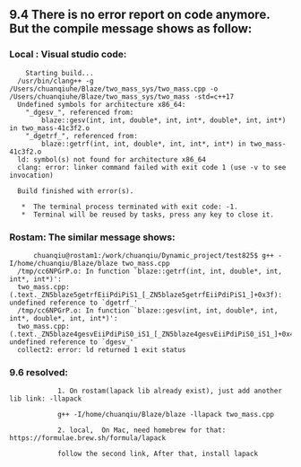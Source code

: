 ## 9.4 There is no error report on code anymore. But the compile message shows as follow:


### Local : Visual studio code: 

        Starting build...
      /usr/bin/clang++ -g /Users/chuanqiuhe/Blaze/two_mass_sys/two_mass.cpp -o /Users/chuanqiuhe/Blaze/two_mass_sys/two_mass -std=c++17
      Undefined symbols for architecture x86_64:
        "_dgesv_", referenced from:
            blaze::gesv(int, int, double*, int, int*, double*, int, int*) in two_mass-41c3f2.o
        "_dgetrf_", referenced from:
            blaze::getrf(int, int, double*, int, int*, int*) in two_mass-41c3f2.o
      ld: symbol(s) not found for architecture x86_64
      clang: error: linker command failed with exit code 1 (use -v to see invocation)

      Build finished with error(s).

       *  The terminal process terminated with exit code: -1. 
       *  Terminal will be reused by tasks, press any key to close it. 
       
       
       

### Rostam: The similar message shows:

          chuanqiu@rostam1:/work/chuanqiu/Dynamic_project/test825$ g++ -I/home/chuanqiu/Blaze/blaze two_mass.cpp
      /tmp/cc6NPGrP.o: In function `blaze::getrf(int, int, double*, int, int*, int*)':
      two_mass.cpp:(.text._ZN5blaze5getrfEiiPdiPiS1_[_ZN5blaze5getrfEiiPdiPiS1_]+0x3f): undefined reference to `dgetrf_'
      /tmp/cc6NPGrP.o: In function `blaze::gesv(int, int, double*, int, int*, double*, int, int*)':
      two_mass.cpp:(.text._ZN5blaze4gesvEiiPdiPiS0_iS1_[_ZN5blaze4gesvEiiPdiPiS0_iS1_]+0x48): undefined reference to `dgesv_'
      collect2: error: ld returned 1 exit status
      
      
### 9.6 resolved: 
                1. On rostam(lapack lib already exist), just add another lib link: -llapack

                g++ -I/home/chuanqiu/Blaze/blaze -llapack two_mass.cpp
        
                2. local,  On Mac, need homebrew for that: https://formulae.brew.sh/formula/lapack
                
                follow the second link, After that, install lapack
